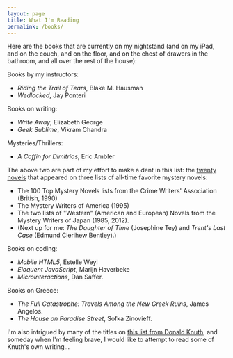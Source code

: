 ```yaml
---
layout: page
title: What I'm Reading
permalink: /books/
---
```


Here are the books that are currently on my nightstand (and on my iPad, and on the couch, and on the floor, and on the chest of drawers in the bathroom, and all over the rest of the house):

Books by my instructors:

* *Riding the Trail of Tears*, Blake M. Hausman
* *Wedlocked*, Jay Ponteri

Books on writing:

* *Write Away*, Elizabeth George
* *Geek Sublime*, Vikram Chandra

Mysteries/Thrillers:

* *A Coffin for Dimitrios*, Eric Ambler

The above two are part of my effort to make a dent in this list: the [twenty novels](http://martinhillortiz.blogspot.com/2015/04/cwa-mwa-and-mwj-mystery-novels-that.html) that appeared on three lists of all-time favorite mystery novels: 

  * The 100 Top Mystery Novels lists from the Crime Writers' Association (British, 1990)
  * The Mystery Writers of America (1995)
  * The two lists of "Western" (American and European) Novels from the Mystery Writers of Japan (1985, 2012).
  * (Next up for me: *The Daughter of Time* (Josephine Tey) and *Trent's Last Case* (Edmund Clerihew Bentley).)

Books on coding:

* *Mobile HTML5*, Estelle Weyl
* *Eloquent JavaScript*, Marijn Haverbeke
* *Microinteractions*, Dan Saffer.

Books on Greece:

* *The Full Catastrophe: Travels Among the New Greek Ruins*, James Angelos.
* *The House on Paradise Street*, Sofka Zinovieff.

I'm also intrigued by many of the titles on [this list from Donald Knuth](http://www-cs-faculty.stanford.edu/~uno/retd.html), and someday when I'm feeling brave, I would like to attempt to read some of Knuth's own writing...
